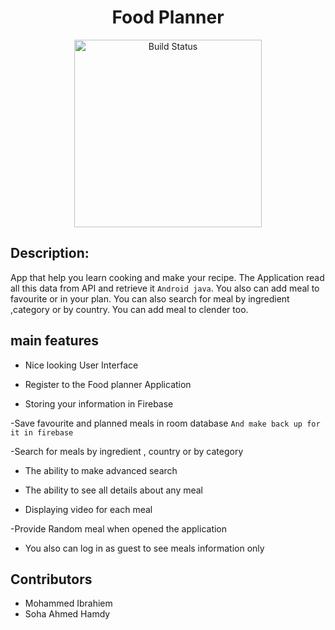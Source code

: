 <h1 align="center">Food Planner</h1>

<p align="center">
   <img src="https://user-images.githubusercontent.com/119635557/215336068-a27698d1-b1ff-432b-bf78-d5770d85102d.jpg" alt="Build Status" width="300">
</p>

## Description:
 
App that help you learn cooking and make your recipe. The Application read all this data from API and retrieve it `Android java`. You also can add meal to favourite or in your plan.
You can also search for meal by ingredient ,category or by country. You can add meal to clender too.

## main features

- Nice looking User Interface

- Register to the Food planner Application

- Storing your information in Firebase

-Save favourite and planned meals in room database `And make back up for it in firebase`

-Search for meals by ingredient , country or by category

- The ability to make advanced search

- The ability to see all details about any meal

- Displaying video for each meal

-Provide Random meal when opened the application

- You also can log in as guest to see meals information only



## Contributors

- Mohammed Ibrahiem
- Soha Ahmed Hamdy

